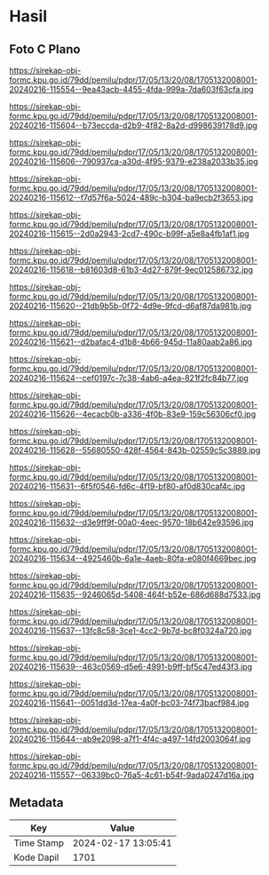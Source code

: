 # Hasil

## Foto C Plano

https://sirekap-obj-formc.kpu.go.id/79dd/pemilu/pdpr/17/05/13/20/08/1705132008001-20240216-115554--9ea43acb-4455-4fda-999a-7da603f63cfa.jpg

https://sirekap-obj-formc.kpu.go.id/79dd/pemilu/pdpr/17/05/13/20/08/1705132008001-20240216-115604--b73eccda-d2b9-4f82-8a2d-d998639178d9.jpg

https://sirekap-obj-formc.kpu.go.id/79dd/pemilu/pdpr/17/05/13/20/08/1705132008001-20240216-115606--790937ca-a30d-4f95-9379-e238a2033b35.jpg

https://sirekap-obj-formc.kpu.go.id/79dd/pemilu/pdpr/17/05/13/20/08/1705132008001-20240216-115612--f7d57f6a-5024-489c-b304-ba9ecb2f3653.jpg

https://sirekap-obj-formc.kpu.go.id/79dd/pemilu/pdpr/17/05/13/20/08/1705132008001-20240216-115615--2d0a2943-2cd7-490c-b99f-a5e8a4fb1af1.jpg

https://sirekap-obj-formc.kpu.go.id/79dd/pemilu/pdpr/17/05/13/20/08/1705132008001-20240216-115618--b81603d8-61b3-4d27-879f-9ec012586732.jpg

https://sirekap-obj-formc.kpu.go.id/79dd/pemilu/pdpr/17/05/13/20/08/1705132008001-20240216-115620--21db9b5b-0f72-4d9e-9fcd-d6af87da981b.jpg

https://sirekap-obj-formc.kpu.go.id/79dd/pemilu/pdpr/17/05/13/20/08/1705132008001-20240216-115621--d2bafac4-d1b8-4b66-945d-11a80aab2a86.jpg

https://sirekap-obj-formc.kpu.go.id/79dd/pemilu/pdpr/17/05/13/20/08/1705132008001-20240216-115624--cef0197c-7c38-4ab6-a4ea-821f2fc84b77.jpg

https://sirekap-obj-formc.kpu.go.id/79dd/pemilu/pdpr/17/05/13/20/08/1705132008001-20240216-115626--4ecacb0b-a336-4f0b-83e9-159c56306cf0.jpg

https://sirekap-obj-formc.kpu.go.id/79dd/pemilu/pdpr/17/05/13/20/08/1705132008001-20240216-115628--55680550-428f-4564-843b-02559c5c3889.jpg

https://sirekap-obj-formc.kpu.go.id/79dd/pemilu/pdpr/17/05/13/20/08/1705132008001-20240216-115631--6f5f0546-fd6c-4f19-bf80-af0d830caf4c.jpg

https://sirekap-obj-formc.kpu.go.id/79dd/pemilu/pdpr/17/05/13/20/08/1705132008001-20240216-115632--d3e9ff9f-00a0-4eec-9570-18b642e93596.jpg

https://sirekap-obj-formc.kpu.go.id/79dd/pemilu/pdpr/17/05/13/20/08/1705132008001-20240216-115634--4925460b-6a1e-4aeb-80fa-e080f4669bec.jpg

https://sirekap-obj-formc.kpu.go.id/79dd/pemilu/pdpr/17/05/13/20/08/1705132008001-20240216-115635--9246065d-5408-464f-b52e-686d688d7533.jpg

https://sirekap-obj-formc.kpu.go.id/79dd/pemilu/pdpr/17/05/13/20/08/1705132008001-20240216-115637--13fc8c58-3ce1-4cc2-9b7d-bc8f0324a720.jpg

https://sirekap-obj-formc.kpu.go.id/79dd/pemilu/pdpr/17/05/13/20/08/1705132008001-20240216-115639--463c0569-d5e6-4991-b9ff-bf5c47ed43f3.jpg

https://sirekap-obj-formc.kpu.go.id/79dd/pemilu/pdpr/17/05/13/20/08/1705132008001-20240216-115641--0051dd3d-17ea-4a0f-bc03-74f73bacf984.jpg

https://sirekap-obj-formc.kpu.go.id/79dd/pemilu/pdpr/17/05/13/20/08/1705132008001-20240216-115644--ab9e2098-a7f1-4f4c-a497-14fd2003064f.jpg

https://sirekap-obj-formc.kpu.go.id/79dd/pemilu/pdpr/17/05/13/20/08/1705132008001-20240216-115557--06339bc0-76a5-4c61-b54f-9ada0247d16a.jpg


## Metadata

| Key        | Value               |
| ---------- | ------------------- |
| Time Stamp | 2024-02-17 13:05:41 |
| Kode Dapil | 1701                |



